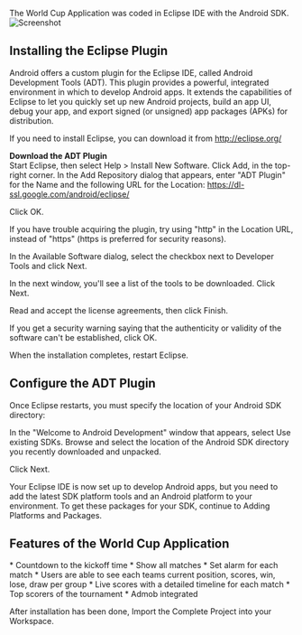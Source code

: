 The World Cup Application was coded in Eclipse IDE with the Android SDK.
![Screenshot](https://user-images.githubusercontent.com/8135354/41693837-7952dece-7531-11e8-9bc3-41f3d8fe6cc5.png)<br />
<h2>Installing the Eclipse Plugin</h2>
Android offers a custom plugin for the Eclipse IDE, called Android Development Tools (ADT). This plugin provides a powerful, integrated environment in which to develop Android apps. It extends the capabilities of Eclipse to let you quickly set up new Android projects, build an app UI, debug your app, and export signed (or unsigned) app packages (APKs) for distribution.

If you need to install Eclipse, you can download it from http://eclipse.org/

<b>Download the ADT Plugin</b><br />
Start Eclipse, then select Help > Install New Software.
Click Add, in the top-right corner.
In the Add Repository dialog that appears, enter "ADT Plugin" for the Name and the following URL for the Location:
https://dl-ssl.google.com/android/eclipse/

Click OK.

If you have trouble acquiring the plugin, try using "http" in the Location URL, instead of "https" (https is preferred for security reasons).

In the Available Software dialog, select the checkbox next to Developer Tools and click Next.

In the next window, you'll see a list of the tools to be downloaded. Click Next.

Read and accept the license agreements, then click Finish.

If you get a security warning saying that the authenticity or validity of the software can't be established, click OK.

When the installation completes, restart Eclipse.
<h2>Configure the ADT Plugin</h2>
Once Eclipse restarts, you must specify the location of your Android SDK directory:

In the "Welcome to Android Development" window that appears, select Use existing SDKs.
Browse and select the location of the Android SDK directory you recently downloaded and unpacked.

Click Next.

Your Eclipse IDE is now set up to develop Android apps, but you need to add the latest SDK platform tools and an Android platform to your environment. To get these packages for your SDK, continue to Adding Platforms and Packages.

<h2>Features of the World Cup Application</h2>
* Countdown to the kickoff time
* Show all matches
* Set alarm for each match
* Users are able to see each teams current position, scores, win, lose, draw per group
* Live scores with a detailed timeline for each match
* Top scorers of the tournament
* Admob integrated

After installation has been done, Import the Complete Project into your Workspace.
